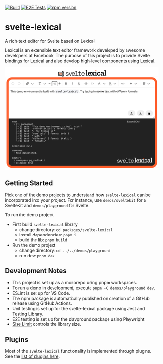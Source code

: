 [![Build](https://github.com/umaranis/svelte-lexical/actions/workflows/build.yml/badge.svg)](https://github.com/umaranis/svelte-lexical/actions/workflows/build.yml)
[![E2E Tests](https://github.com/umaranis/svelte-lexical/actions/workflows/tests.yml/badge.svg)](https://github.com/umaranis/svelte-lexical/actions/workflows/tests.yml)
[![npm version](https://img.shields.io/npm/v/svelte-lexical?logo=npm)](https://www.npmjs.com/package/svelte-lexical)

[//]: # (<img src="docs/logo/SVG/banner-slim.svg" alt="svelte-lexical banner" width="750px">)

# svelte-lexical

A rich-text editor for Svelte based on [Lexical](https://lexical.dev/)

Lexical is an extensible text editor framework developed by awesome developers at Facebook. The purpose of this project is to provide Svelte bindings for Lexical and also develop high-level components using Lexical.

![Screenshot-Svelte-Lexical](docs/images/editor-image.webp)

## Getting Started

Pick one of the demo projects to understand how `svelte-lexical` can be incorporated into your project. For instance, use `demos/sveltekit` for a SvelteKit and `demos/playground` for Svelte.

To run the demo project:

- First build `svelte-lexical` library
  - change directory: `cd packages/svelte-lexical`
  - install dependencies: `pnpm i`
  - build the lib: `pnpm build`
- Run the demo project
  - change directory: `cd ../../demos/playground`
  - run dev: `pnpm dev`

## Development Notes

- This project is set up as a monorepo using pnpm workspaces.
- To run a demo in development, execute `pnpm -C demos/playground dev`.
- ESLint is set up for VS Code.
- The npm package is automatically published on creation of a GitHub release using GitHub Actions.
- Unit testing is set up for the svelte-lexical package using Jest and Testing Library.
- E2E testing is set up for the playground package using Playwright.
- [Size Limit](https://github.com/ai/size-limit) controls the library size.

## Plugins

Most of the `svelte-lexical` functionality is implemented through plugins. See the [list of plugins here](docs/plugins/readme.md).
